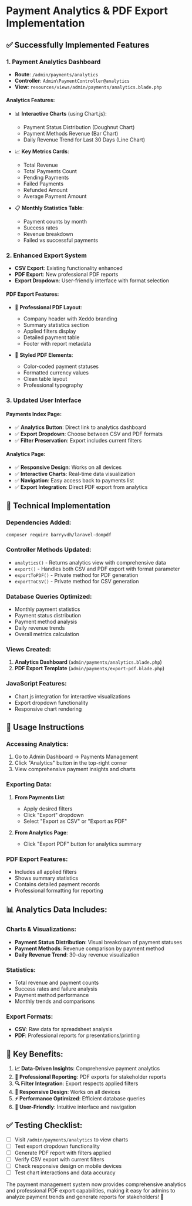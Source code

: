 # Payment Analytics & PDF Export Implementation

## ✅ **Successfully Implemented Features**

### 1. **Payment Analytics Dashboard**
- **Route**: `/admin/payments/analytics`
- **Controller**: `Admin\PaymentController@analytics`
- **View**: `resources/views/admin/payments/analytics.blade.php`

#### **Analytics Features:**
- 📊 **Interactive Charts** (using Chart.js):
  - Payment Status Distribution (Doughnut Chart)
  - Payment Methods Revenue (Bar Chart)
  - Daily Revenue Trend for Last 30 Days (Line Chart)

- 📈 **Key Metrics Cards**:
  - Total Revenue
  - Total Payments Count
  - Pending Payments
  - Failed Payments
  - Refunded Amount
  - Average Payment Amount

- 📋 **Monthly Statistics Table**:
  - Payment counts by month
  - Success rates
  - Revenue breakdown
  - Failed vs successful payments

### 2. **Enhanced Export System**
- **CSV Export**: Existing functionality enhanced
- **PDF Export**: New professional PDF reports
- **Export Dropdown**: User-friendly interface with format selection

#### **PDF Export Features:**
- 📄 **Professional PDF Layout**:
  - Company header with Xeddo branding
  - Summary statistics section
  - Applied filters display
  - Detailed payment table
  - Footer with report metadata

- 🎨 **Styled PDF Elements**:
  - Color-coded payment statuses
  - Formatted currency values
  - Clean table layout
  - Professional typography

### 3. **Updated User Interface**

#### **Payments Index Page**:
- ✅ **Analytics Button**: Direct link to analytics dashboard
- ✅ **Export Dropdown**: Choose between CSV and PDF formats
- ✅ **Filter Preservation**: Export includes current filters

#### **Analytics Page**:
- ✅ **Responsive Design**: Works on all devices
- ✅ **Interactive Charts**: Real-time data visualization
- ✅ **Navigation**: Easy access back to payments list
- ✅ **Export Integration**: Direct PDF export from analytics

## 🔧 **Technical Implementation**

### **Dependencies Added:**
```bash
composer require barryvdh/laravel-dompdf
```

### **Controller Methods Updated:**
- `analytics()` - Returns analytics view with comprehensive data
- `export()` - Handles both CSV and PDF export with format parameter
- `exportToPDF()` - Private method for PDF generation
- `exportToCSV()` - Private method for CSV generation

### **Database Queries Optimized:**
- Monthly payment statistics
- Payment status distribution
- Payment method analysis
- Daily revenue trends
- Overall metrics calculation

### **Views Created:**
1. **Analytics Dashboard** (`admin/payments/analytics.blade.php`)
2. **PDF Export Template** (`admin/payments/export-pdf.blade.php`)

### **JavaScript Features:**
- Chart.js integration for interactive visualizations
- Export dropdown functionality
- Responsive chart rendering

## 🚀 **Usage Instructions**

### **Accessing Analytics:**
1. Go to Admin Dashboard → Payments Management
2. Click "Analytics" button in the top-right corner
3. View comprehensive payment insights and charts

### **Exporting Data:**
1. **From Payments List**:
   - Apply desired filters
   - Click "Export" dropdown
   - Select "Export as CSV" or "Export as PDF"

2. **From Analytics Page**:
   - Click "Export PDF" button for analytics summary

### **PDF Export Features:**
- Includes all applied filters
- Shows summary statistics
- Contains detailed payment records
- Professional formatting for reporting

## 📊 **Analytics Data Includes:**

### **Charts & Visualizations:**
- **Payment Status Distribution**: Visual breakdown of payment statuses
- **Payment Methods**: Revenue comparison by payment method
- **Daily Revenue Trend**: 30-day revenue visualization

### **Statistics:**
- Total revenue and payment counts
- Success rates and failure analysis
- Payment method performance
- Monthly trends and comparisons

### **Export Formats:**
- **CSV**: Raw data for spreadsheet analysis
- **PDF**: Professional reports for presentations/printing

## 🎯 **Key Benefits:**

1. **📈 Data-Driven Insights**: Comprehensive payment analytics
2. **📄 Professional Reporting**: PDF exports for stakeholder reports
3. **🔍 Filter Integration**: Export respects applied filters
4. **📱 Responsive Design**: Works on all devices
5. **⚡ Performance Optimized**: Efficient database queries
6. **🎨 User-Friendly**: Intuitive interface and navigation

## ✅ **Testing Checklist:**

- [ ] Visit `/admin/payments/analytics` to view charts
- [ ] Test export dropdown functionality
- [ ] Generate PDF report with filters applied
- [ ] Verify CSV export with current filters
- [ ] Check responsive design on mobile devices
- [ ] Test chart interactions and data accuracy

The payment management system now provides comprehensive analytics and professional PDF export capabilities, making it easy for admins to analyze payment trends and generate reports for stakeholders! 🚀
